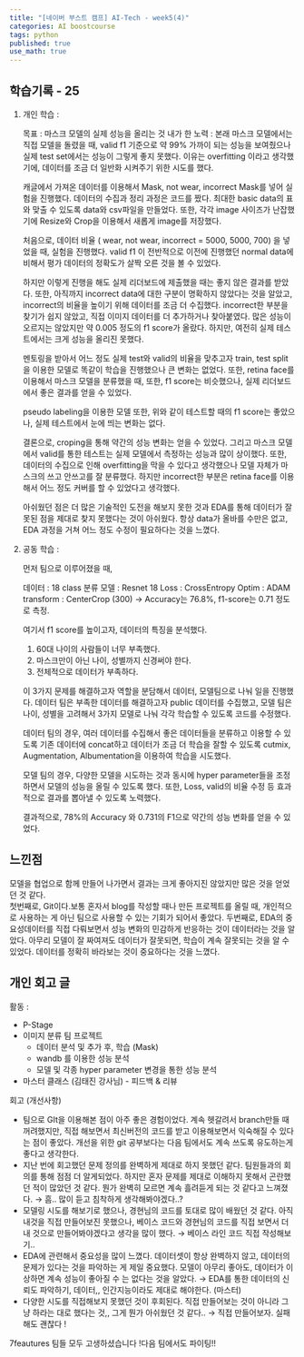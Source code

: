 ```yaml
---
title: "[네이버 부스트 캠프] AI-Tech - week5(4)"
categories: AI boostcourse
tags: python
published: true
use_math: true
---
```


## 학습기록 - 25

1. 개인 학습 :  

    목표 : 마스크 모델의 실제 성능을 올리는 것
    내가 한 노력 : 본래 마스크 모델에서는 직접 모델을 돌렸을 때, valid f1 기준으로 약 99%   가까이 되는 성능을 보여줬으나 실제 test set에서는 성능이 그렇게 좋지 못했다. 이유는   overfitting 이라고 생각했기에, 데이터를 조금 더 일반화 시켜주기 위한 시도를 했다.  

    캐글에서 가져온 데이터를 이용해서 Mask, not wear, incorrect Mask를 넣어 실험을 진행했다.
    데이터의 수집과 정리 과정은 코드를 짰다. 최대한 basic data의 표와 맞출 수 있도록 data와     csv파일을 만들었다. 또한, 각각 image 사이즈가 난잡했기에 Resize와 Crop을 이용해서 새롭게    image를 저장했다.  

    처음으로, 데이터 비율 ( wear, not wear, incorrect = 5000, 5000, 700) 을 넣었을 때,  실험을 진행했다. valid f1 이 전반적으로 이전에 진행했던 normal data에 비해서 평가    데이터의 정확도가 살짝 오른 것을 볼 수 있었다.  

    하지만 이렇게 진행을 해도 실제 리더보드에 제출했을 때는 좋지 않은 결과를 받았다. 또한,  아직까지 incorrect data에 대한 구분이 명확하지 않았다는 것을 알았고, incorrect의 비율을  높이기 위해 데이터를 조금 더 수집했다. incorrect한 부분을 찾기가 쉽지 않았고, 직접   이미지 데이터를 더 추가하거나 찾아붙였다. 많은 성능이 오르지는 않았지만 약 0.005 정도의   f1 score가 올랐다. 하지만, 여전히 실제 테스트에서는 크게 성능을 올리진 못했다.  

    멘토링을 받아서 어느 정도 실제 test와 valid의 비율을 맞추고자 train, test split을   이용한 모델로 똑같이 학습을 진행했으나 큰 변화는 없었다. 또한, retina face를 이용해서     마스크 모델을 분류했을 때, 또한, f1 score는 비슷했으나, 실제 리더보드에서 좋은 결과를   얻을 수 있었다.  

    pseudo labeling을 이용한 모델 또한, 위와 같이 테스트할 때의 f1 score는 좋았으나, 실제   테스트에서 눈에 띄는 변화는 없다.  

    결론으로, croping을 통해 약간의 성능 변화는 얻을 수 있었다. 그리고 마스크 모델에서  valid를 통한 테스트는 실제 모델에서 측정하는 성능과 많이 상이했다. 또한, 데이터의    수집으로 인해 overfitting을 막을 수 있다고 생각했으나 모델 자체가 마스크의 쓰고 안쓰고를   잘 분류했다. 하지만 incorrect한 부분은 retina face를 이용해서 어느 정도 커버를 할 수  있었다고 생각했다.  

    아쉬웠던 점은 더 많은 기술적인 도전을 해보지 못한 것과 EDA를 통해 데이터가 잘못된 점을  제대로 찾지 못했다는 것이 아쉬웠다. 항상 data가 올바를 수만은 없고, EDA 과정을 거쳐 어느 정도 수정이 필요하다는 것을 느꼈다.  

2. 공동 학습 :

    먼저 팀으로 이루어졌을 때,  

    데이터 : 18 class 분류
    모델 : Resnet 18
    Loss : CrossEntropy
    Optim : ADAM
    transform : CenterCrop (300)
    -> Accuracy는 76.8%, f1-score는 0.71 정도로 측정.

    여기서 f1 score를 높이고자, 데이터의 특징을 분석했다.

    1. 60대 나이의 사람들이 너무 부족했다.
    2. 마스크만이 아닌 나이, 성별까지 신경써야 한다.
    3. 전체적으로 데이터가 부족하다.

    이 3가지 문제를 해결하고자 역할을 분담해서 데이터, 모델팀으로 나눠 일을 진행했다. 데이터   팀은 부족한 데이터를 해결하고자 public 데이터를 수집했고, 모델 팀은 나이, 성별을  고려해서 3가지 모델로 나눠 각각 학습할 수 있도록 코드를 수정했다.

    데이터 팀의 경우, 여러 데이터를 수집해서 좋은 데이터들을 분류하고 이용할 수 있도록 기존 데이터에 concat하고 데이터가 조금 더 학습을 잘할 수 있도록 cutmix, Augmentation, Albumentation을 이용하여 학습을 시도했다.  

    모델 팀의 경우, 다양한 모델을 시도하는 것과 동시에 hyper parameter들을 조정하면서 모델의 성능을 올릴 수 있도록 했다. 또한, Loss, valid의 비율 수정 등 효과적으로 결과를 뽑아낼 수 있도록 노력했다.  

    결과적으로, 78%의 Accuracy 와 0.731의 F1으로 약간의 성능 변화를 얻을 수 있었다. 

## 느낀점

모델을 협업으로 함께 만들어 나가면서 결과는 크게 좋아지진 않았지만 많은 것을 얻었던 것 같다.  
첫번째로, Git이다.보통 혼자서 blog를 작성할 때나 만든 프로젝트를 올릴 때, 개인적으로 사용하는 게 아닌 팀으로 사용할 수 있는 기회가 되어서 좋았다.  두번째로, EDA의 중요성데이터를 직접 다뤄보면서 성능 변화의 민감하게 반응하는 것이 데이터라는 것을 알았다. 아무리 모델이 잘 짜여져도 데이터가 잘못되면, 학습이 계속 잘못되는 것을 알 수 있었다. 데이터를 정확히 바라보는 것이 중요하다는 것을 느꼈다.

## 개인 회고 글

활동 :

- P-Stage
- 이미지 분류 팀 프로젝트
  - 데이터 분석 및 추가 후, 학습 (Mask)
  - wandb 를 이용한 성능 분석
  - 모델 및 각종 hyper parameter 변경을 통한 성능 분석
- 마스터 클래스 (김태진 강사님) - 피드백 & 리뷰

회고 (개선사항)

- 팀으로 GIt을 이용해본 점이 아주 좋은 경험이었다. 계속 헷갈려서 branch만들 때 꺼려했지만, 직접 해보면서 최신버전의 코드를 받고 이용해보면서 익숙해질 수 있다는 점이 좋았다. 개선을 위한 git 공부보다는 다음 팀에서도 계속 쓰도록 유도하는게 좋다고 생각한다.
- 지난 번에 회고했던 문제 정의를 완벽하게 제대로 하지 못했던 같다. 팀원들과의 회의를 통해 점점 더 알게되었다. 하지만 혼자 문제를 제대로 이해하지 못해서 곤란했던 적이 많았던 것 같다. 뭔가 완벽히 모르면 계속 흘려듣게 되는 것 같다고 느껴졌다. → 흠.. 많이 듣고 침착하게 생각해봐야겠다..?
- 모델링 시도를 해보기로 했으나, 경현님의 코드를 토대로 많이 배웠던 것 같다. 아직 내것을 직접 만들어보진 못했으나, 베이스 코드와 경현님의 코드를 직접 보면서 더 내 것으로 만들어봐야겠다고 생각을 많이 했다. → 베이스 라인 코드 직접 작성해보기..
- EDA에 관련해서 중요성을 많이 느꼈다. 데이터셋이 항상 완벽하지 않고, 데이터의 문제가 있다는 것을 파악하는 게 제일 중요했다. 모델이 아무리 좋아도, 데이터가 이상하면 계속 성능이 좋아질 수 는 없다는 것을 알았다. → EDA를 통한 데이터의 신뢰도 파악하기, 데이터,, 인간지능이라도 제대로 해야한다. (마스터)
- 다양한 시도를 직접해보지 못했던 것이 후회된다. 직접 만들어보는 것이 아니라 그냥 하라는 대로 했다는 것,, 그게 뭔가 아쉬웠던 것 같다.. → 직접 만들어보자. 실패해도 괜찮다 !

7feautures 팀들 모두 고생하셨습니다 !다음 팀에서도 파이팅!!